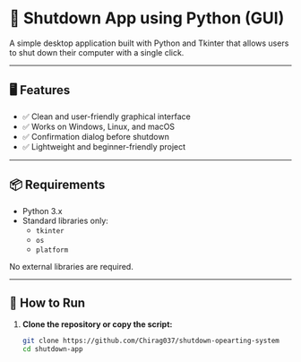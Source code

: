 # 🔌 Shutdown App using Python (GUI)

A simple desktop application built with Python and Tkinter that allows users to shut down their computer with a single click.

---

## 🖥️ Features  

- ✅ Clean and user-friendly graphical interface
- ✅ Works on Windows, Linux, and macOS
- ✅ Confirmation dialog before shutdown
- ✅ Lightweight and beginner-friendly project

---

## 📦 Requirements

- Python 3.x
- Standard libraries only:
  - `tkinter`
  - `os`
  - `platform`

No external libraries are required.

---

## 🚀 How to Run

1. **Clone the repository or copy the script:**
   ```bash
   git clone https://github.com/Chirag037/shutdown-opearting-system
   cd shutdown-app
